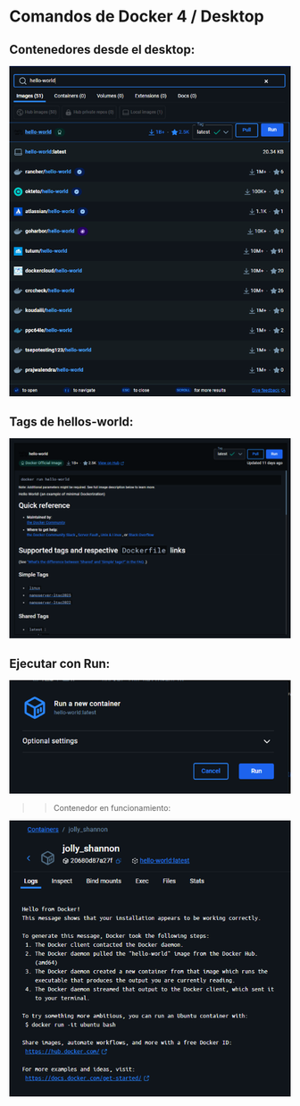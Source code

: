 # Comandos de Docker 4 / Desktop

## Contenedores desde el desktop:

![alt text](screenshots-Lesson-1/image5.png)

## Tags de hellos-world:

![alt text](screenshots-Lesson-1/image6.png)

## Ejecutar con Run:

![alt text](screenshots-Lesson-1/image7.png)

> > Contenedor en funcionamiento:

![alt text](screenshots-Lesson-1/image8.png)